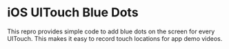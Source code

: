 iOS UITouch Blue Dots
===

This repro provides simple code to add blue dots on the screen
for every UITouch. This makes it easy to record touch locations
for app demo videos.

